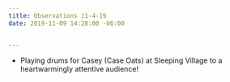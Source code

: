 ```yaml
---
title: Observations 11-4-19
date: 2019-11-09 14:28:00 -06:00


---
```


- Playing drums for Casey (Case Oats) at Sleeping Village to a heartwarmingly attentive audience!
